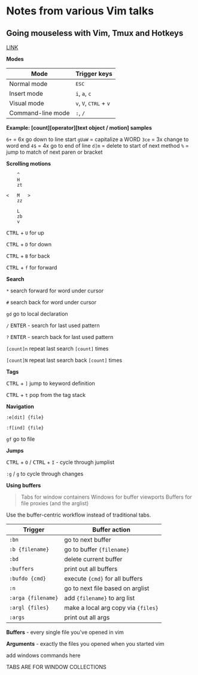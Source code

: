 # Notes from various Vim talks

## Going mouseless with Vim, Tmux and Hotkeys

[LINK](https://www.youtube.com/watch?v=E-ZbrtoSuzw&feature=youtu.be)

**Modes**

| Mode              | Trigger keys                    |
| ----------------- | ------------------------------- |
| Normal mode       | <kbd>ESC</kbd>                  |
| Insert mode       | `i`, `a`, `c`                   |
| Visual mode       | `v`, `V`, <kbd>CTRL</kbd> + `v` |
| Command-line mode | `:`, `/`                        |

**Example: [count][operator][text object / motion] samples**

`6+` = 6x go down to line start
`gUaW` = capitalize a WORD
`3ce` = 3x change to word end
`4$` = 4x go to end of line
`d]m` = delete to start of next method
`%` = jump to match of next paren or bracket

**Scrolling motions**

```
    ^
    H
    zt

<   M   >
    zz

    L
    zb
    v
```

<kbd>CTRL</kbd> + `U` for up

<kbd>CTRL</kbd> + `D` for down

<kbd>CTRL</kbd> + `B` for back

<kbd>CTRL</kbd> + `f` for forward

**Search**

`*` search forward for word under cursor

`#` search back for word under cursor

`gd` go to local declaration

`/` <kbd>ENTER</kbd> - search for last used pattern

`?` <kbd>ENTER</kbd> - search back for last used pattern

`[count]n` repeat last search `[count]` times

`[count]N` repeat last search back `[count]` times

**Tags**

<kbd>CTRL</kbd> + `]` jump to keyword definition

<kbd>CTRL</kbd> + `t` pop from the tag stack

**Navigation**

`:e[dit] {file}`

`:f[ind] {file}`

`gf` go to file

**Jumps**

<kbd>CTRL</kbd> + `O` / <kbd>CTRL</kbd> + `I` - cycle through jumplist

`:g` / `g` to cycle through changes

**Using buffers**

> Tabs for window containers
> Windows for buffer viewports
> Buffers for file proxies (and the arglist)

Use the buffer-centric workflow instead of traditional tabs.

| Trigger            | Buffer action                       |
| ------------------ | ----------------------------------- |
| `:bn`              | go to next buffer                   |
| `:b {filename}`    | go to buffer `{filename}`           |
| `:bd`              | delete current buffer               |
| `:buffers`         | print out all buffers               |
| `:bufdo {cmd}`     | execute `{cmd}` for all buffers     |
| `:n`               | go to next file based on arglist    |
| `:arga {filename}` | add `{filename}` to arg list        |
| `:argl {files}`    | make a local arg copy via `{files}` |
| `:args`            | print out all args                  |

**Buffers** - every single file you've opened in vim

**Arguments** - exactly the files you opened when you started vim

add windows commands here

TABS ARE FOR WINDOW COLLECTIONS
